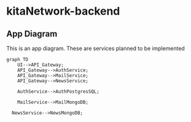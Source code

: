 # kitaNetwork-backend

## App Diagram

This is an app diagram. These are services planned to be implemented

```mermaid
graph TD
	UI-->API_Gateway;
	API_Gateway-->AuthService;
	API_Gateway-->MailService;
	API_Gateway-->NewsService;
	
	AuthService-->AuthPostgresSQL;
	
	MailService-->MailMongoDB;
	
  NewsService-->NewsMongoDB;
```
